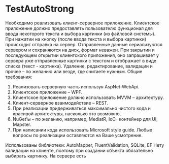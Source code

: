 # TestAutoStrong
Необходимо реализовать клиент-серверное приложение. Клиентское приложение должно предоставлять пользователю функционал для ввода некоторого текста и выбора картинки (из файловой системы). При нажатии на кнопку (после ввода текста и выбора картинки) происходит отправка на сервер. Отправленные данные сериализуются сервером и сохраняются на диск, формат неважен. При закрытии и последующем открытии клиентского приложения, оно запрашивает у сервера уже отправленные картинки с текстом и отображает в виде списка (текст - картинка). Удаление, редактирование, валидации и прочее – по желанию или везде, где считаете нужным. 
Общие требования: 
1.	Реализовать серверную часть используя AspNet-WebApi.
2.	Клиентское приложение – WPF.
3.	Клиентское приложение должно использовать MVVM – архитектуру. 
4.	Клиент-серверное взаимодействие – REST.
5.	При реализации придерживаться максимально чистого кода и красивой архитектуры, насколько это возможно.
6.	NuGet’ы – по желанию, например, MediatR, IoC- контейнер для UI, Mapster.  
7.	При написании кода использовать Microsoft style guide. 
Любые вопросы по реализации оставляются на Ваше усмотрение. 


Использованы библиотеки: AutoMapper, FluentValidation, SQLite, EF
Нету валидации на клиенте, поэтому при создании объекта обязательно выбирать картинку. На сервере есть
